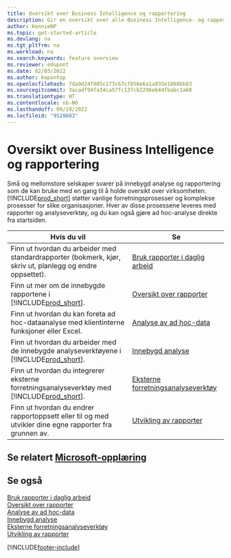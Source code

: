 ```yaml
---
title: Oversikt over Business Intelligence og rapportering
description: Gir en oversikt over alle Business Intelligence- og rapporteringsfunksjonene som støttes i Business Central-produktet.
author: KennieNP
ms.topic: get-started-article
ms.devlang: na
ms.tgt_pltfrm: na
ms.workload: na
ms.search.keywords: feature overview
ms.reviewer: edupont
ms.date: 02/03/2022
ms.author: kepontop
ms.openlocfilehash: 7da9d24f805c273c67cf856e6a1a835e18686b83
ms.sourcegitcommit: 3acadf94fa34ca57fc137cb2296e644fbabc1a60
ms.translationtype: HT
ms.contentlocale: nb-NO
ms.lasthandoff: 09/19/2022
ms.locfileid: "9528683"
---
```

# <a name="business-intelligence-and-reporting-overview"></a>Oversikt over Business Intelligence og rapportering

Små og mellomstore selskaper svarer på innebygd analyse og rapportering som de kan bruke med en gang til å holde oversikt over virksomheten. [!INCLUDE[prod_short](includes/prod_short.md)] støtter vanlige forretningsprosesser og komplekse prosesser for slike organisasjoner. Hver av disse prosessene leveres med rapporter og analyseverktøy, og du kan også gjøre ad hoc-analyse direkte fra startsiden.  

| Hvis du vil | Se |
| --- | --- |
| Finn ut hvordan du arbeider med standardrapporter (bokmerk, kjør, skriv ut, planlegg og endre oppsettet). | [Bruk rapporter i daglig arbeid](reports-use-reports.md) |
| Finn ut mer om de innebygde rapportene i [!INCLUDE[prod_short](includes/prod_short.md)]. |[Oversikt over rapporter](reports-available-reports.md)|
| Finn ut hvordan du kan foreta ad hoc-dataanalyse med klientinterne funksjoner eller Excel. | [Analyse av ad hoc-data](reports-adhoc-analysis.md) |
| Finn ut hvordan du arbeider med de innebygde analyseverktøyene i [!INCLUDE[prod_short](includes/prod_short.md)].| [Innebygd analyse](reports-built-in-analytics.md) |
| Finn ut hvordan du integrerer eksterne forretningsanalyseverktøy med [!INCLUDE[prod_short](includes/prod_short.md)].| [Eksterne forretningsanalyseverktøy](reports-external-analysis.md) |
|Finn ut hvordan du endrer rapportoppsett eller til og med utvikler dine egne rapporter fra grunnen av. |[Utvikling av rapporter](reports-develop-reports.md)|

## <a name="see-related-microsoft-training"></a>Se relatert [Microsoft-opplæring](/training/paths/setup-reporting-dynamics-365-business-central/)

## <a name="see-also"></a>Se også

[Bruk rapporter i daglig arbeid](reports-use-reports.md)  
[Oversikt over rapporter](reports-available-reports.md)  
[Analyse av ad hoc-data](reports-adhoc-analysis.md)  
[Innebygd analyse](reports-built-in-analytics.md)  
[Eksterne forretningsanalyseverktøy](reports-external-analysis.md)  
[Utvikling av rapporter](reports-develop-reports.md)  


[!INCLUDE[footer-include](includes/footer-banner.md)]
